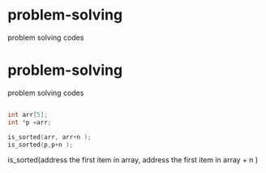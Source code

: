 # problem-solving
problem solving codes

# problem-solving
problem solving codes


```cpp

int arr[5];
int *p =arr;

is_sorted(arr, arr+n );
is_sorted(p,p+n );

```
is_sorted(address the first item in array, address the first item in array + n )